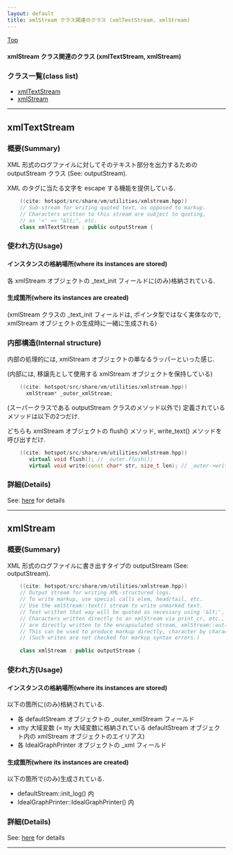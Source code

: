 ```yaml
---
layout: default
title: xmlStream クラス関連のクラス (xmlTextStream, xmlStream)
---
```

[Top](../index.html)

#### xmlStream クラス関連のクラス (xmlTextStream, xmlStream)



### クラス一覧(class list)

  * [xmlTextStream](#noS7stFQ7J)
  * [xmlStream](#noqW5MJohP)


---
## <a name="noS7stFQ7J" id="noS7stFQ7J">xmlTextStream</a>

### 概要(Summary)
XML 形式のログファイルに対してそのテキスト部分を出力するための outputStream クラス (See: outputStream).

XML のタグに当たる文字を escape する機能を提供している.


```cpp
    ((cite: hotspot/src/share/vm/utilities/xmlstream.hpp))
    // Sub-stream for writing quoted text, as opposed to markup.
    // Characters written to this stream are subject to quoting,
    // as '<' => "&lt;", etc.
    class xmlTextStream : public outputStream {
```

### 使われ方(Usage)
#### インスタンスの格納場所(where its instances are stored)
各 xmlStream オブジェクトの _text_init フィールドに(のみ)格納されている.

#### 生成箇所(where its instances are created)
(xmlStream クラスの _text_init フィールドは, ポインタ型ではなく実体なので,
 xmlStream オブジェクトの生成時に一緒に生成される)

### 内部構造(Internal structure)
内部の処理的には, xmlStream オブジェクトの単なるラッパーといった感じ.

(内部には, 移譲先として使用する xmlStream オブジェクトを保持している)


```cpp
    ((cite: hotspot/src/share/vm/utilities/xmlstream.hpp))
      xmlStream* _outer_xmlStream;
```

(スーパークラスである outputStream クラスのメソッド以外で) 定義されているメソッドは以下の2つだけ.

どちらも xmlStream オブジェクトの flush() メソッド, write_text() メソッドを呼び出すだけ.


```cpp
    ((cite: hotspot/src/share/vm/utilities/xmlstream.hpp))
       virtual void flush(); // _outer.flush();
       virtual void write(const char* str, size_t len); // _outer->write_text()
```




### 詳細(Details)
See: [here](../doxygen/classxmlTextStream.html) for details

---
## <a name="noqW5MJohP" id="noqW5MJohP">xmlStream</a>

### 概要(Summary)
XML 形式のログファイルに書き出すタイプの outputStream (See: outputStream).


```cpp
    ((cite: hotspot/src/share/vm/utilities/xmlstream.hpp))
    // Output stream for writing XML-structured logs.
    // To write markup, use special calls elem, head/tail, etc.
    // Use the xmlStream::text() stream to write unmarked text.
    // Text written that way will be quoted as necessary using '&lt;', etc.
    // Characters written directly to an xmlStream via print_cr, etc.,
    // are directly written to the encapsulated stream, xmlStream::out().
    // This can be used to produce markup directly, character by character.
    // (Such writes are not checked for markup syntax errors.)
    
    class xmlStream : public outputStream {
```

### 使われ方(Usage)
#### インスタンスの格納場所(where its instances are stored)
以下の箇所に(のみ)格納されている.

* 各 defaultStream オブジェクトの _outer_xmlStream フィールド
* xtty 大域変数 (= tty 大域変数に格納されている defaultStream オブジェクト内の xmlStream オブジェクトのエイリアス)
* 各 IdealGraphPrinter オブジェクトの _xml フィールド

#### 生成箇所(where its instances are created)
以下の箇所で(のみ)生成されている.

* defaultStream::init_log() 内
* IdealGraphPrinter::IdealGraphPrinter() 内




### 詳細(Details)
See: [here](../doxygen/classxmlStream.html) for details

---
